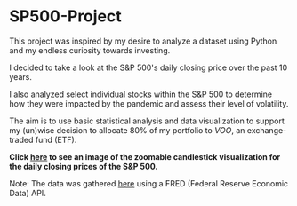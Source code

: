 # SP500-Project

This project was inspired by my desire to analyze a dataset using Python and my endless curiosity towards investing.

I decided to take a look at the S&P 500's daily closing price over the past 10 years.

I also analyzed select individual stocks within the S&P 500 to determine how they were impacted by the pandemic and assess their level of volatility. 

The aim is to use basic statistical analysis and data visualization to support my (un)wise decision to allocate 80% of my portfolio to *VOO*, an exchange-traded fund (ETF).

**Click [here](../SP500-Project/graphs/sp_candlestick.png) to see an image of the zoomable candlestick visualization for the daily closing prices of the S&P 500.**



Note: The data was gathered [here](https://fred.stlouisfed.org) using a FRED (Federal Reserve Economic Data) API.
